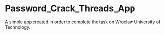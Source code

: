 # Password_Crack_Threads_App
A simple app created in order to complete the task on Wroclaw University of Technology.
